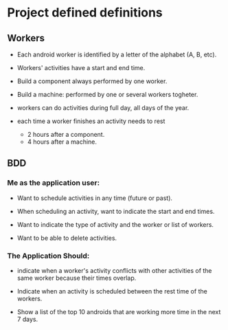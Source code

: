 # Project defined definitions

## Workers

- Each android worker is identified by a letter of the alphabet (A, B, etc).

- Workers' activities have a start and end time.

- Build a component always performed by one worker.

- Build  a machine: performed by one or several workers togheter.

- workers can do activities during full day, all days of the year.

-  each time a worker finishes an activity needs to rest
    - 2 hours after a component.
    - 4 hours after a machine.

## BDD
### Me as the application user:
- Want to schedule activities in any time (future or past).

- When scheduling an activity, want to indicate the start and end times.

- Want to indicate the type of activity and the worker or list of workers.

- Want to be able to delete activities.

### The Application Should:
- indicate when a worker's activity conflicts with other activities of the same worker because their times overlap.

- Indicate when an activity is scheduled between the rest time of the workers.

- Show a list of the top 10 androids that are working more time in the next 7 days.
